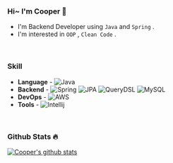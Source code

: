 ### Hi~ I'm Cooper 🤨

- I'm Backend Developer using `Java` and `Spring` .
- I'm interested in `OOP` , `Clean Code` .

<br>

### Skill

- **Language** - 
![Java](https://img.shields.io/badge/Java-%23ED8B00.svg?&style=flat-square&logo=java&logoColor=white)
- **Backend** - 
![Spring](https://img.shields.io/badge/Springboot%20-%236DB33F.svg?style=flat-square&logo=springboot&logoColor=white)
![JPA](https://img.shields.io/badge/JPA-59666C?style=flat-square&logo=Hibernate&logoColor=white)
![QueryDSL](https://img.shields.io/badge/QueryDSL-3394D7?style=flat-square)
![MySQL](https://img.shields.io/badge/Mysql-%2300f.svg?style=flat-square&logo=mysql&logoColor=white)
- **DevOps** - 
![AWS](https://img.shields.io/badge/AWS%20-%23FF9900.svg?&style=flat&logo=amazon-aws&logoColor=white)
- **Tools** - 
![Intellij](https://img.shields.io/badge/intellij%20-%23000000.svg?&style=flat&logo=Intellijidea&logoColor=white)

<br>


### Github Stats 🔥

[![Cooper's github stats](https://github-readme-stats.vercel.app/api?username=pbg0205)](https://github.com/anuraghazra/github-readme-stats)

<!--
**pbg0205/pbg0205** is a ✨ _special_ ✨ repository because its `README.md` (this file) appears on your GitHub profile.

Here are some ideas to get you started:

- 🔭 I’m currently working on ...
- 🌱 I’m currently learning ...
- 👯 I’m looking to collaborate on ...
- 🤔 I’m looking for help with ...
- 💬 Ask me about ...
- 📫 How to reach me: ...
- 😄 Pronouns: ...
- ⚡ Fun fact: ...
-->
